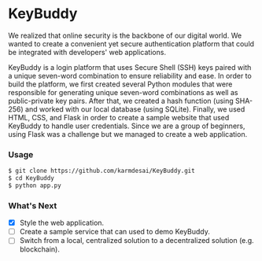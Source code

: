 # KeyBuddy
We realized that online security is the backbone of our digital world. We wanted to create a convenient yet secure authentication platform that could be integrated with developers' web applications.

KeyBuddy is a login platform that uses Secure Shell (SSH) keys paired with a unique seven-word combination to ensure reliability and ease. In order to build the platform, we first created several Python modules that were responsible for generating unique seven-word combinations as well as public-private key pairs. After that, we created a hash function (using SHA-256) and worked with our local database (using SQLite). Finally, we used HTML, CSS, and Flask in order to create a sample website that used KeyBuddy to handle user credentials. Since we are a group of beginners, using Flask was a challenge but we managed to create a web application.

### Usage
```sh
$ git clone https://github.com/karmdesai/KeyBuddy.git
$ cd KeyBuddy
$ python app.py
```

### What's Next
- [x] Style the web application.
- [ ] Create a sample service that can used to demo KeyBuddy.
- [ ] Switch from a local, centralized solution to a decentralized solution (e.g. blockchain).
